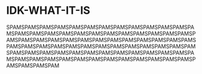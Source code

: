 # IDK-WHAT-IT-IS
SPAMSPAMSPAMSPAMSPAMSPAMSPAMSPAMSPAMSPAMSPAMSPAMSPAMSPAMSPAMSPAMSPAMSPAMSPAMSPAMSPAMSPAMSPAMSPAMSPAMSPAMSPAMSPAMSPAMSPAMSPAMSPAMSPAMSPAMSPAMSPAMSPAMSPAMSPAMSPAMSPAMSPAMSPAMSPAMSPAMSPAMSPAMSPAMSPAMSPAMSPAMSPAMSPAMSPAMSPAMSPAMSPAMSPAMSPAMSPAMSPAMSPAMSPAMSPAMSPAMSPAMSPAMSPAMSPAMSPAMSPAMSPAMSPAMSPAMSPAMSPAMSPAMSPAMSPAMSPAM
